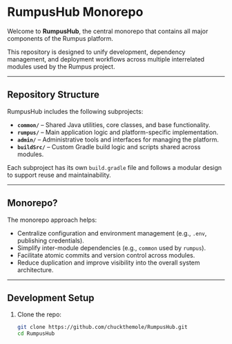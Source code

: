 # RumpusHub Monorepo

Welcome to **RumpusHub**, the central monorepo that contains all major components of the Rumpus platform.

This repository is designed to unify development, dependency management, and deployment workflows across multiple interrelated modules used by the Rumpus project.

---

## Repository Structure

RumpusHub includes the following subprojects:

- **`common/`** – Shared Java utilities, core classes, and base functionality.
- **`rumpus/`** – Main application logic and platform-specific implementation.
- **`admin/`** – Administrative tools and interfaces for managing the platform.
- **`buildSrc/`** – Custom Gradle build logic and scripts shared across modules.

Each subproject has its own `build.gradle` file and follows a modular design to support reuse and maintainability.

---

## Monorepo?

The monorepo approach helps:

- Centralize configuration and environment management (e.g., `.env`, publishing credentials).
- Simplify inter-module dependencies (e.g., `common` used by `rumpus`).
- Facilitate atomic commits and version control across modules.
- Reduce duplication and improve visibility into the overall system architecture.

---

## Development Setup

1. Clone the repo:
   ```bash
   git clone https://github.com/chuckthemole/RumpusHub.git
   cd RumpusHub
